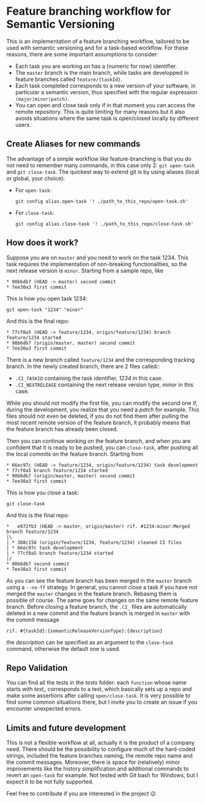 # Feature branching workflow for Semantic Versioning

This is an implementation of a feature branching workflow, tailored to be used with semantic versioning and for a task-based workflow.
For these reasons, there are some important assumptions to consider:
* Each task you are working on has a (numeric for now) identifier.
* The `master` branch is the main branch, while tasks are developped in feature branches called `feature/{taskId}`.
* Each task completed corresponds to a new version of your software, in particular a semantic version, thus specified with the regular expression `(major|minor|patch)`.
* You can open and close task only if in that moment you can access the remote repository. This is quite limiting for many reasons but it also avoids situations where the same task is open/closed locally by different users.

## Create Aliases for new commands
The advantage of a simple workflow like feature-branching is that you do not need to remember many commands, in this case only 2: `git open-task` and `git close-task`.
The quickest way to extend git is by using aliases (local or global, your choice):
* For `open-task`:

      git config alias.open-task '! ./path_to_this_repo/open-task.sh'

* For `close-task`:
  
      git config alias.close-task '! ./path_to_this_repo/close-task.sh'

## How does it work?
Suppose you are on `master` and you need to work on the task 1234. This task requires the implementation of non-breaking functionalities, so the next release version is `minor`.
Starting from a sample repo, like

```
* 90b6db7 (HEAD -> master) second commit
* 7ee30a3 first commit
```

This is how you open task 1234:

    git open-task "1234" "minor"

And this is the final repo:

```
* 77cf0a5 (HEAD -> feature/1234, origin/feature/1234) branch feature/1234 started
* 90b6db7 (origin/master, master) second commit
* 7ee30a3 first commit
```

There is a new branch called `feature/1234` and the corresponding tracking branch. In the newly created branch, there are 2 files called::
* `.CI_TASKID` containing the task identifier, *1234* in this case.
* `.CI_NEXTRELEASE` containing the next release version type, *minor* in this case.

While you should not modify the first file, you can modify the second one if, during the development, you realize that you need a *patch* for example.
This files should not even be deleted, if you do not find them after pulling the most recent remote version of the feature branch, it probably means that the feature branch has already been closed.

Then you can continue working on the feature branch, and when you are confident that it is ready to be pushed, you can `close-task`, after pushing all the local commits on the feature branch.
Starting from

```
* 66ec97c (HEAD -> feature/1234, origin/feature/1234) task development
* 77cf0a5 branch feature/1234 started
* 90b6db7 (origin/master, master) second commit
* 7ee30a3 first commit
```

This is how you close a task:

    git close-task

And this is the final repo:

```
*   e972fb3 (HEAD -> master, origin/master) rif. #1234:minor:Merged branch feature/1234
|\  
| * 388c158 (origin/feature/1234, feature/1234) cleaned CI files
| * 66ec97c task development
| * 77cf0a5 branch feature/1234 started
|/  
* 90b6db7 second commit
* 7ee30a3 first commit
```

As you can see the feature branch has been merged in the `master` branch using a `--no-ff` strategy. In general, you cannot close a task if you have not merged the `master` changes in the feature branch. Rebasing them is possible of course.
The same goes for changes on the same remote feature branch.
Before closing a feature branch, the `.CI_` files are automatically deleted in a new commit and the feature branch is merged in `master` with the commit message

    rif. #{taskId}:{semanticReleaseVersionType}:{description}
    
the *description* can be specified as an argument to the `close-task` command, otherwise the default one is used.

## Repo Validation 
You can find all the tests in the *tests* folder: each `function` whose name starts with *test_* corresponds to a test, which basically sets up a repo and make some assertions after calling `open/close-task`. 
It is very possible to find some common situations there, but I invite you to create an issue if you encounter unexpected errors.

## Limits and future development
This is not a flexible workflow at all, actually it is the product of a company need. There should be the possibility to configure much of the hard-coded strings, included the feature branches naming, the remote repo name and the commit messages.
Moreover, there is space for (relatively) minor improvements like the history simplification and additional commands to revert an `open-task` for example.
Not tested with Git bash for Windows, but I expect it to be not fully supported. 

Feel free to contribute if you are interested in the project 😉

